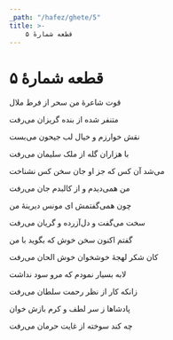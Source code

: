 ```yaml
---
_path: "/hafez/ghete/5"
title: >-
    قطعه شمارهٔ ۵
---
```

# قطعه شمارهٔ ۵

<div class="b" id="bn1"><div class="m1"><p>قوت شاعرهٔ من سحر از فرط ملال</p></div>
<div class="m2"><p>متنفر شده از بنده گریزان می‌رفت</p></div></div>
<div class="b" id="bn2"><div class="m1"><p>نقش خوارزم و خیال لب جیحون می‌بست</p></div>
<div class="m2"><p>با هزاران گله از ملک سلیمان می‌رفت</p></div></div>
<div class="b" id="bn3"><div class="m1"><p>می‌شد آن کس که جز او جان سخن کس نشناخت</p></div>
<div class="m2"><p>من همی‌دیدم و از کالبدم جان می‌رفت</p></div></div>
<div class="b" id="bn4"><div class="m1"><p>چون همی‌گفتمش ای مونس دیرینهٔ من</p></div>
<div class="m2"><p>سخت می‌گفت و دل‌آزرده و گریان می‌رفت</p></div></div>
<div class="b" id="bn5"><div class="m1"><p>گفتم اکنون سخن خوش که بگوید با من</p></div>
<div class="m2"><p>کان شکر لهجهٔ خوشخوان خوش الحان می‌رفت</p></div></div>
<div class="b" id="bn6"><div class="m1"><p>لابه بسیار نمودم که مرو سود نداشت</p></div>
<div class="m2"><p>زانکه کار از نظر رحمت سلطان می‌رفت</p></div></div>
<div class="b" id="bn7"><div class="m1"><p>پادشاها ز سر لطف و کرم بازش خوان</p></div>
<div class="m2"><p>چه کند سوخته از غایت حرمان می‌رفت</p></div></div>

